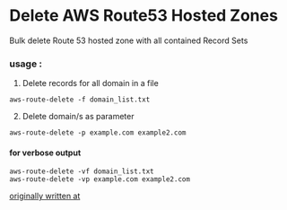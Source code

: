# Delete AWS Route53 Hosted Zones

Bulk delete Route 53 hosted zone with all contained Record Sets

### usage :

1. Delete records for all domain in a file
```
aws-route-delete -f domain_list.txt         
````

2. Delete domain/s as parameter
```
aws-route-delete -p example.com example2.com
```

#### for verbose output
```
aws-route-delete -vf domain_list.txt
aws-route-delete -vp example.com example2.com 
```


[originally written at](https://sookocheff.com/post/bash/parsing-bash-script-arguments-with-shopts/)